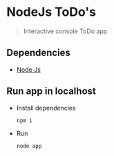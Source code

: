 # NodeJs ToDo's

> Interactive console ToDo app

## Dependencies

- [Node Js](https://nodejs.org/en/)

## Run app in localhost

- Install dependencies
  ```
  npm i
  ```
- Run
  ```
  node app
  ```
